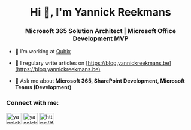 <h1 align="center">Hi 👋, I'm Yannick Reekmans</h1>
<h3 align="center">Microsoft 365 Solution Architect | Microsoft Office Development MVP</h3>

- 🔭 I’m working at [Qubix](https://www.qubix.be)

- 📝 I regulary write articles on [https://blog.yannickreekmans.be](https://blog.yannickreekmans.be)

- 💬 Ask me about **Microsoft 365, SharePoint Development, Microsoft Teams (Development)**

<h3 align="left">Connect with me:</h3>
<p align="left">
<a href="https://twitter.com/yannickreekmans" target="blank"><img align="center" src="https://cdn.jsdelivr.net/npm/simple-icons@3.0.1/icons/twitter.svg" alt="yannickreekmans" height="30" width="40" /></a>
<a href="https://linkedin.com/in/yannickreekmans" target="blank"><img align="center" src="https://cdn.jsdelivr.net/npm/simple-icons@3.0.1/icons/linkedin.svg" alt="yannickreekmans" height="30" width="40" /></a>
<a href="/https://feedly.com/i/subscription/feed/https://blog.yannickreekmans.be/rss/" target="blank"><img align="center" src="https://cdn.jsdelivr.net/npm/simple-icons@3.0.1/icons/rss.svg" alt="https://feedly.com/i/subscription/feed/https://blog.yannickreekmans.be/rss/" height="30" width="40" /></a>
</p>
